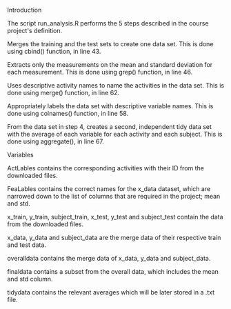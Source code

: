Introduction

The script run_analysis.R performs the 5 steps described in the course project's definition.

Merges the training and the test sets to create one data set. This is done using cbind() function, in line 43.

Extracts only the measurements on the mean and standard deviation for each measurement. This is done using grep() function, in line 46.

Uses descriptive activity names to name the activities in the data set. This is done using merge() function, in line 62.

Appropriately labels the data set with descriptive variable names. This is done using colnames() function, in line 58.

From the data set in step 4, creates a second, independent tidy data set with the average of each variable for each activity and each subject. This is done using aggregate(), in line 67.


Variables

ActLables contains the corresponding activities with their ID from the downloaded files.

FeaLables contains the correct names for the x_data dataset, which are narrowed down to the list of columns that are required in the project; mean and std.

x_train, y_train, subject_train, x_test, y_test and subject_test contain the data from the downloaded files.

x_data, y_data and subject_data are the merge data of their respective train and test data.

overalldata contains the merge data of x_data, y_data and subject_data.

finaldata contains a subset from the overall data, which includes the mean and std column.

tidydata contains the relevant averages which will be later stored in a .txt file.
